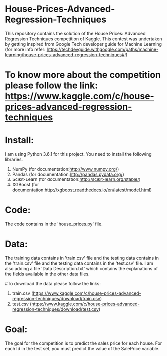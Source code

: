 # House-Prices-Advanced-Regression-Techniques
This repository contains the solution of the House Prices: Advanced Regression Techniques competition of Kaggle. This contest was undertaken by getting inspired from Google Tech developer guide for Machine Learning (for more info refer: https://techdevguide.withgoogle.com/paths/machine-learning/house-prices-advanced-regression-techniques#!)

# To know more about the competition please follow the link: https://www.kaggle.com/c/house-prices-advanced-regression-techniques

# Install:

I am using Python 3.6.1 for this project. You need to install the following libraries.
1. NumPy (for documentation:http://www.numpy.org/)
2. Pandas (for documentation:http://pandas.pydata.org/)
3. Scikit-Learn (for documentation:http://scikit-learn.org/stable/)
4. XGBoost (for documentation:http://xgboost.readthedocs.io/en/latest/model.html)

# Code:
The code contains in the 'house_prices.py' file.

# Data:
The training data contains in 'train.csv' file and the testing data contains in the 'train.csv' file and the testing data contains in the 'test.csv' file. I am also adding a file 'Data Description.txt' which contains the explanations of the fields available in the other data files.

#To download the data please follow the links:
1. train.csv (https://www.kaggle.com/c/house-prices-advanced-regression-techniques/download/train.csv)
2. test.csv (https://www.kaggle.com/c/house-prices-advanced-regression-techniques/download/test.csv)

# Goal:
The goal for the competition is to predict the sales price for each house. For each Id in the test set, you must predict the value of the SalePrice variable. 
